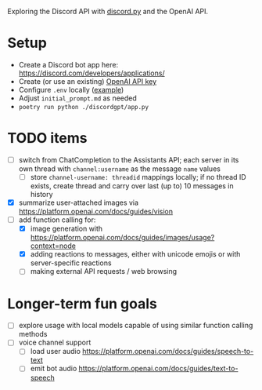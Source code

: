 Exploring the Discord API with [discord.py](https://discordpy.readthedocs.io/en/stable/intro.html) and the OpenAI API.

# Setup
- Create a Discord bot app here: https://discord.com/developers/applications/
- Create (or use an existing) [OpenAI API key](https://platform.openai.com/account/api-keys)
- Configure `.env` locally ([example](https://github.com/shouples/discordgpt/blob/main/.env.example))
- Adjust `initial_prompt.md` as needed
- `poetry run python ./discordgpt/app.py`

# TODO items
- [ ] switch from ChatCompletion to the Assistants API; each server in its own thread with `channel:username` as the message `name` values
  - [ ] store `channel-username: threadid` mappings locally; if no thread ID exists, create thread and carry over last (up to) 10 messages in history
- [X] summarize user-attached images via https://platform.openai.com/docs/guides/vision
- [ ] add function calling for:
  - [X] image generation with https://platform.openai.com/docs/guides/images/usage?context=node
  - [X] adding reactions to messages, either with unicode emojis or with server-specific reactions
  - [ ] making external API requests / web browsing

# Longer-term fun goals
- [ ] explore usage with local models capable of using similar function calling methods
- [ ] voice channel support
  - [ ] load user audio https://platform.openai.com/docs/guides/speech-to-text
  - [ ] emit bot audio https://platform.openai.com/docs/guides/text-to-speech
